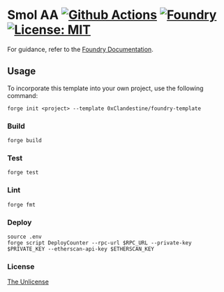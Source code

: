 # Smol AA [![Github Actions][gha-badge]][gha] [![Foundry][foundry-badge]][foundry] [![License: MIT][license-badge]][license]

[gha]: https://github.com/PaulRBerg/foundry-template/actions
[gha-badge]: https://github.com/PaulRBerg/foundry-template/actions/workflows/ci.yml/badge.svg
[foundry]: https://getfoundry.sh/
[foundry-badge]: https://img.shields.io/badge/Built%20with-Foundry-FFDB1C.svg
[license]: https://opensource.org/license/unlicense
[license-badge]: https://img.shields.io/badge/License-Unlicense-blue.svg

For guidance, refer to the [Foundry Documentation](https://book.getfoundry.sh/).

## Usage

To incorporate this template into your own project, use the following command:

```shell
forge init <project> --template 0xClandestine/foundry-template
```

### Build

```shell
forge build
```

### Test

```shell
forge test
```

### Lint

```shell
forge fmt
```

### Deploy

```shell
source .env
forge script DeployCounter --rpc-url $RPC_URL --private-key $PRIVATE_KEY --etherscan-api-key $ETHERSCAN_KEY
```

### License

[The Unlicense](./LICENSE)
